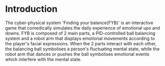 # Introduction
The cyber-physical system 'Finding your balance(FYB)' is an interactive game that comedically simulates the daily experience of emotional ups and downs. FYB is composed of 2 main parts, a PID-controlled ball balancing system and a robot arm that displays emotional movements according to the player's facial expressions. When the 2 parts interact with each other, the balancing ball symbolises a person's fluctuating mental state, while the robot arm that dances or pushes the ball symbolises emotional events which interfere with the mental state.
